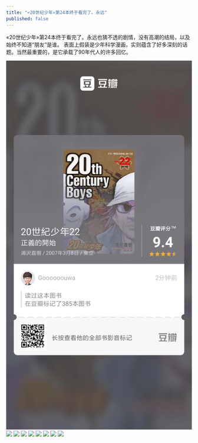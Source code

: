 ```yaml
---
title: "«20世纪少年»第24本终于看完了。永远"
published: false
---
```

«20世纪少年»第24本终于看完了。永远也猜不透的剧情，没有高潮的结局，以及始终不知道“朋友”是谁。
表面上假装是少年科学漫画，实则蕴含了好多深刻的话题。当然最重要的，是它承载了90年代人的许多回忆。

![](./1.jpg)
![](./2.jpg)
![](./3.jpg)
![](./4.jpg)
![](./5.jpg)
![](./6.jpg)
![](./7.jpg)
![](./8.jpg)
![](./9.jpg)
